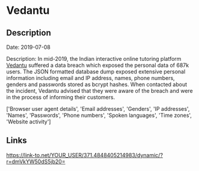 # Vedantu

## Description

Date: 2019-07-08

Description:
In mid-2019, the Indian interactive online tutoring platform <a href="https://www.vedantu.com/" target="_blank" rel="noopener">Vedantu</a> suffered a data breach which exposed the personal data of 687k users. The JSON formatted database dump exposed extensive personal information including email and IP address, names, phone numbers, genders and passwords stored as bcrypt hashes. When contacted about the incident, Vedantu advised that they were aware of the breach and were in the process of informing their customers.


['Browser user agent details', 'Email addresses', 'Genders', 'IP addresses', 'Names', 'Passwords', 'Phone numbers', 'Spoken languages', 'Time zones', 'Website activity']

## Links

https://link-to.net/YOUR_USER/371.4848405214983/dynamic/?r=dmVkYW50dS5jb20=